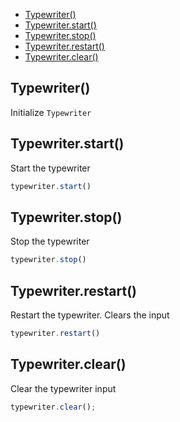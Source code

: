   - [Typewriter()](#typewriter)
  - [Typewriter.start()](#typewriterstart)
  - [Typewriter.stop()](#typewriterstop)
  - [Typewriter.restart()](#typewriterrestart)
  - [Typewriter.clear()](#typewriterclear)

## Typewriter()

  Initialize `Typewriter`

## Typewriter.start()

  Start the typewriter
  
```js
typewriter.start()
```

## Typewriter.stop()

  Stop the typewriter
  
```js
typewriter.stop()
```

## Typewriter.restart()

  Restart the typewriter. Clears the input
  
```js
typewriter.restart()
```

## Typewriter.clear()

  Clear the typewriter input
  
```js
typewriter.clear();
```

